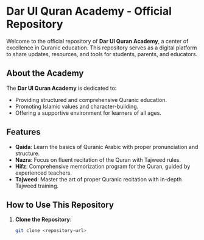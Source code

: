 # Dar Ul Quran Academy - Official Repository

Welcome to the official repository of **Dar Ul Quran Academy**, a center of excellence in Quranic education. This repository serves as a digital platform to share updates, resources, and tools for students, parents, and educators.

## About the Academy
The **Dar Ul Quran Academy** is dedicated to:
- Providing structured and comprehensive Quranic education.
- Promoting Islamic values and character-building.
- Offering a supportive environment for learners of all ages.

## Features
- **Qaida**: Learn the basics of Quranic Arabic with proper pronunciation and structure.
- **Nazra**: Focus on fluent recitation of the Quran with Tajweed rules.
- **Hifz**: Comprehensive memorization program for the Quran, guided by experienced teachers.
- **Tajweed**: Master the art of proper Quranic recitation with in-depth Tajweed training.

## How to Use This Repository
1. **Clone the Repository**:
   ```bash
   git clone <repository-url>
